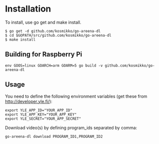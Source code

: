# Installation

To install, use go get and make install.

```
$ go get -d github.com/kosmikko/go-areena-dl
$ cd $GOPATH/src/github.com/kosmikko/go-areena-dl
$ make install
```

## Building for Raspberry Pi

`env GOOS=linux GOARCH=arm GOARM=5 go build -v github.com/kosmikko/go-areena-dl`

## Usage

You need to define the following environment variables (get these from http://developer.yle.fi/):
```
export YLE_APP_ID="YOUR_APP_ID"
export YLE_APP_KEY="YOUR_APP_KEY"
export YLE_SECRET="YOUR_APP_SECRET"
```

Download video(s) by defining program_ids separated by comma:

`go-areena-dl download PROGRAM_ID1,PROGRAM_ID2`
